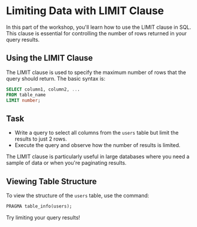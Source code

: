 
# Limiting Data with LIMIT Clause

In this part of the workshop, you'll learn how to use the LIMIT clause in SQL. This clause is essential for controlling the number of rows returned in your query results.

## Using the LIMIT Clause
The LIMIT clause is used to specify the maximum number of rows that the query should return. The basic syntax is:

```sql
SELECT column1, column2, ...
FROM table_name
LIMIT number;
```

## Task
- Write a query to select all columns from the `users` table but limit the results to just 2 rows.
- Execute the query and observe how the number of results is limited.

The LIMIT clause is particularly useful in large databases where you need a sample of data or when you're paginating results.

## Viewing Table Structure
To view the structure of the `users` table, use the command:
```sql
PRAGMA table_info(users);
```

Try limiting your query results!